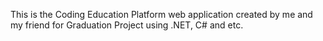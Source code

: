 This is the Coding Education Platform web application created by me and my friend for Graduation Project using .NET, C# and etc.
